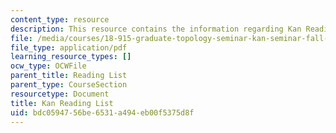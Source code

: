 ```yaml
---
content_type: resource
description: This resource contains the information regarding Kan Reading List.
file: /media/courses/18-915-graduate-topology-seminar-kan-seminar-fall-2014/bdc0594756be6531a494eb00f5375d8f_MIT18_915F14_kan-list_2.pdf
file_type: application/pdf
learning_resource_types: []
ocw_type: OCWFile
parent_title: Reading List
parent_type: CourseSection
resourcetype: Document
title: Kan Reading List
uid: bdc05947-56be-6531-a494-eb00f5375d8f
---
```


